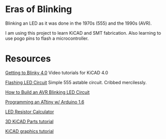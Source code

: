 # Eras of Blinking

Blinking an LED as it was done in the 1970s (555) and the 1990s (AVR).

I am using this project to learn KiCAD and SMT fabrication.  Also
learning to use pogo pins to flash a microcontroller.

# Resources

[Getting to Blinky 4.0](https://www.youtube.com/playlist?list=PLy2022BX6Eso532xqrUxDT1u2p4VVsg-q)
Video tutorials for KiCAD 4.0

[Flashing LED Circuit](http://www.555-timer-circuits.com/flashing-led.html)
Simple 555 astable circuit.  Cribbed mercilessly.

[How to Build an AVR Blinking LED Circuit](http://www.learningaboutelectronics.com/Articles/AVR-blinking-LED-circuit.php)

[Programming an ATtiny w/ Arduino 1.6](http://highlowtech.org/?p=1695)

[LED Resistor Calculator](http://led.linear1.org/1led.wiz)

[3D KiCAD Parts tutorial](http://happyrobotlabs.com/posts/tutorials/tutorial-3d-kicad-parts-using-openscad-and-wings3d/)

[KiCAD graphics tutorial](http://blog.komar.be/making-pcb-artwork-in-kicad/)
